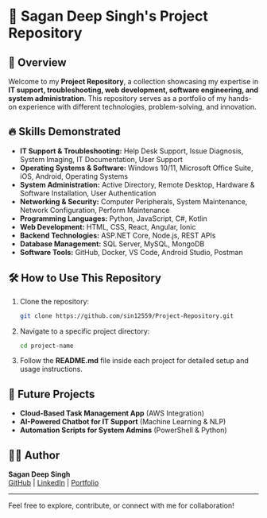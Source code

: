 # 🚀 Sagan Deep Singh's Project Repository

## 📌 Overview
Welcome to my **Project Repository**, a collection showcasing my expertise in **IT support, troubleshooting, web development, software engineering, and system administration**. This repository serves as a portfolio of my hands-on experience with different technologies, problem-solving, and innovation.

## 🔥 Skills Demonstrated
- **IT Support & Troubleshooting:** Help Desk Support, Issue Diagnosis, System Imaging, IT Documentation, User Support  
- **Operating Systems & Software:** Windows 10/11, Microsoft Office Suite, iOS, Android, Operating Systems  
- **System Administration:** Active Directory, Remote Desktop, Hardware & Software Installation, User Authentication  
- **Networking & Security:** Computer Peripherals, System Maintenance, Network Configuration, Perform Maintenance  
- **Programming Languages:** Python, JavaScript, C#, Kotlin
- **Web Development:** HTML, CSS, React, Angular, Ionic
- **Backend Technologies:** ASP.NET Core, Node.js, REST APIs
- **Database Management:** SQL Server, MySQL, MongoDB
- **Software Tools:** GitHub, Docker, VS Code, Android Studio, Postman

## 🛠️ How to Use This Repository
1. Clone the repository:
   ```sh
   git clone https://github.com/sin12559/Project-Repository.git
   ```
2. Navigate to a specific project directory:
   ```sh
   cd project-name
   ```
3. Follow the **README.md** file inside each project for detailed setup and usage instructions.

## 🌱 Future Projects
- **Cloud-Based Task Management App** (AWS Integration)
- **AI-Powered Chatbot for IT Support** (Machine Learning & NLP)
- **Automation Scripts for System Admins** (PowerShell & Python)

## 👨‍💻 Author
**Sagan Deep Singh**  
[GitHub](https://github.com/yourusername) | [LinkedIn](https://www.linkedin.com/in/sagan-deep-singh) | [Portfolio](https://sin12559.github.io/portfolio)

---
Feel free to explore, contribute, or connect with me for collaboration!
